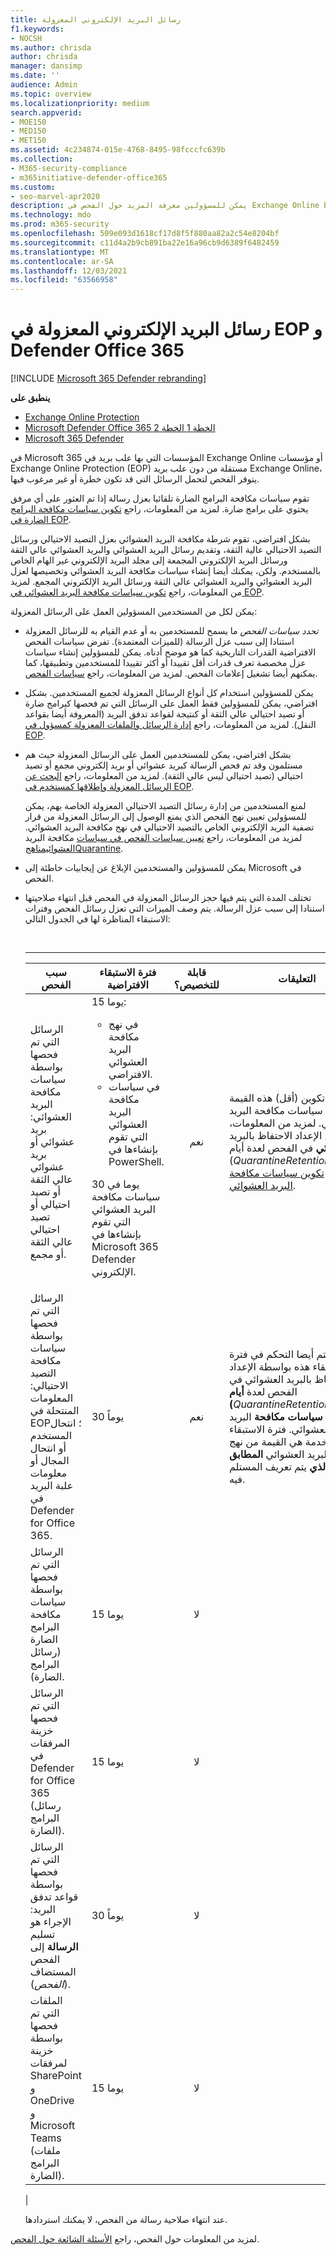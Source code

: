 ```yaml
---
title: رسائل البريد الإلكتروني المعزولة
f1.keywords:
- NOCSH
ms.author: chrisda
author: chrisda
manager: dansimp
ms.date: ''
audience: Admin
ms.topic: overview
ms.localizationpriority: medium
search.appverid:
- MOE150
- MED150
- MET150
ms.assetid: 4c234874-015e-4768-8495-98fcccfc639b
ms.collection:
- M365-security-compliance
- m365initiative-defender-office365
ms.custom:
- seo-marvel-apr2020
description: يمكن للمسؤولين معرفة المزيد حول الفحص في Exchange Online Protection (EOP) التي تحمل رسائل قد تكون خطرة أو غير مرغوب فيها.
ms.technology: mdo
ms.prod: m365-security
ms.openlocfilehash: 509e093d1618cf17d8f5f880aa82a2c54e8204bf
ms.sourcegitcommit: c11d4a2b9cb891ba22e16a96cb9d6389f6482459
ms.translationtype: MT
ms.contentlocale: ar-SA
ms.lasthandoff: 12/03/2021
ms.locfileid: "63566958"
---
```

# <a name="quarantined-email-messages-in-eop-and-defender-for-office-365"></a>رسائل البريد الإلكتروني المعزولة في EOP و Defender Office 365

[!INCLUDE [Microsoft 365 Defender rebranding](../includes/microsoft-defender-for-office.md)]

**ينطبق على**
- [Exchange Online Protection](exchange-online-protection-overview.md)
- [Microsoft Defender Office 365 الخطة 1 الخطة 2](defender-for-office-365.md)
- [Microsoft 365 Defender](../defender/microsoft-365-defender.md)

في Microsoft 365 المؤسسات التي بها علب بريد في Exchange Online أو مؤسسات Exchange Online Protection (EOP) مستقلة من دون علب بريد Exchange Online، يتوفر الفحص لتحمل الرسائل التي قد تكون خطرة أو غير مرغوب فيها.

تقوم سياسات مكافحة البرامج الضارة تلقائيا بعزل رسالة إذا تم  العثور على أي مرفق يحتوي على برامج ضارة. لمزيد من المعلومات، راجع [تكوين سياسات مكافحة البرامج الضارة في EOP](configure-anti-malware-policies.md).

بشكل افتراضي، تقوم شرطة مكافحة البريد العشوائي بعزل التصيد الاحتيالي ورسائل التصيد الاحتيالي عالية الثقة، وتقديم رسائل البريد العشوائي والبريد العشوائي عالي الثقة ورسائل البريد الإلكتروني المجمعة إلى مجلد البريد الإلكتروني غير الهام الخاص بالمستخدم. ولكن، يمكنك أيضا إنشاء سياسات مكافحة البريد العشوائي وتخصيصها لعزل البريد العشوائي والبريد العشوائي عالي الثقة ورسائل البريد الإلكتروني المجمع. لمزيد من المعلومات، راجع [تكوين سياسات مكافحة البريد العشوائي في EOP](configure-your-spam-filter-policies.md).

يمكن لكل من المستخدمين المسؤولين العمل على الرسائل المعزولة:

- _تحدد سياسات الفحص_ ما يسمح للمستخدمين به أو عدم القيام به للرسائل المعزولة استنادا إلى سبب عزل الرسالة (للميزات المعتمدة). تفرض سياسات الفحص الافتراضية القدرات التاريخية كما هو موضح أدناه. يمكن للمسؤولين إنشاء سياسات عزل مخصصة تعرف قدرات أقل تقييدا أو أكثر تقييدا للمستخدمين وتطبيقها، كما يمكنهم أيضا تشغيل إعلامات الفحص. لمزيد من المعلومات، راجع [سياسات الفحص](quarantine-policies.md).

- يمكن للمسؤولين استخدام كل أنواع الرسائل المعزولة لجميع المستخدمين. بشكل افتراضي، يمكن للمسؤولين فقط العمل على الرسائل التي تم فحصها كبرامج ضارة أو تصيد احتيالي عالي الثقة أو كنتيجة لقواعد تدفق البريد (المعروفة أيضا بقواعد النقل). لمزيد من المعلومات، راجع [إدارة الرسائل والملفات المعزولة كمسؤول في EOP](manage-quarantined-messages-and-files.md).

- بشكل افتراضي، يمكن للمستخدمين العمل على الرسائل المعزولة حيث هم مستلمون وقد تم فحص الرسالة كبريد عشوائي أو بريد إلكتروني مجمع أو تصيد احتيالي (تصيد احتيالي ليس عالي الثقة). لمزيد من المعلومات، راجع [البحث عن الرسائل المعزولة وإطلاقها كمستخدم في EOP](find-and-release-quarantined-messages-as-a-user.md).

  لمنع المستخدمين من إدارة رسائل التصيد الاحتيالي المعزولة الخاصة بهم، يمكن للمسؤولين تعيين نهج الفحص الذي يمنع الوصول إلى الرسائل المعزولة  من قرار تصفية البريد الإلكتروني الخاص بالتصيد الاحتيالي في نهج مكافحة البريد العشوائي. لمزيد من المعلومات، راجع [تعيين سياسات الفحص في سياسات](quarantine-policies.md#anti-spam-policies) مكافحة البريد [العشوائيمناهجQuarantine](quarantine-policies.md).

- يمكن للمسؤولين والمستخدمين الإبلاغ عن إيجابيات خاطئة إلى Microsoft في الفحص.

- تختلف المدة التي يتم فيها حجز الرسائل المعزولة في الفحص قبل انتهاء صلاحيتها استنادا إلى سبب عزل الرسالة. يتم وصف الميزات التي تعزل رسائل الفحص وفترات الاستبقاء المناظرة لها في الجدول التالي:

  <br>

  ****

  |سبب الفحص|فترة الاستبقاء الافتراضية|قابلة للتخصيص؟|التعليقات|
  |---|---|:---:|---|
  |الرسائل التي تم فحصها بواسطة سياسات مكافحة البريد العشوائي: بريد عشوائي أو بريد عشوائي عالي الثقة أو تصيد احتيالي أو تصيد احتيالي عالي الثقة أو مجمع.|15 يوما: <ul><li>في نهج مكافحة البريد العشوائي الافتراضي.</li><li>في سياسات مكافحة البريد العشوائي التي تقوم بإنشاءها في PowerShell.</li></ul> <p> 30 يوما في سياسات مكافحة البريد العشوائي التي تقوم بإنشاءها في Microsoft 365 Defender الإلكتروني.|نعم|يمكنك تكوين (أقل) هذه القيمة في سياسات مكافحة البريد العشوائي. لمزيد من المعلومات، راجع الإعداد الاحتفاظ بالبريد **العشوائي** في الفحص لعدة أيام (_QuarantineRetentionPeriod_) في [تكوين سياسات مكافحة البريد العشوائي](configure-your-spam-filter-policies.md).|
  |الرسائل التي تم فحصها بواسطة سياسات مكافحة التصيد الاحتيالي: المعلومات المنتحلة في EOP؛ انتحال المستخدم أو انتحال المجال أو معلومات علبة البريد في Defender for Office 365.|30 يوماً|نعم|يتم أيضا التحكم في فترة الاستبقاء هذه بواسطة الإعداد الاحتفاظ بالبريد العشوائي في الفحص لعدة **أيام (**_QuarantineRetentionPeriod_) في **سياسات مكافحة** البريد العشوائي. فترة الاستبقاء المستخدمة هي القيمة من نهج مكافحة البريد العشوائي **المطابق الأول الذي** يتم تعريف المستلم فيه.|
  |الرسائل التي تم فحصها بواسطة سياسات مكافحة البرامج الضارة (رسائل البرامج الضارة).|15 يوما|لا||
  |الرسائل التي تم فحصها خزينة المرفقات في Defender for Office 365 (رسائل البرامج الضارة).|15 يوما|لا||
  |الرسائل التي تم فحصها بواسطة قواعد تدفق البريد: الإجراء هو تسليم **الرسالة** إلى الفحص المستضاف (_الفحص_).|30 يوماً|لا||
  |الملفات التي تم فحصها بواسطة خزينة لمرفقات SharePoint و OneDrive و Microsoft Teams (ملفات البرامج الضارة).|15 يوما|لا||
  |

  عند انتهاء صلاحية رسالة من الفحص، لا يمكنك استردادها.

لمزيد من المعلومات حول الفحص، راجع [الأسئلة الشائعة حول الفحص](quarantine-faq.yml).
